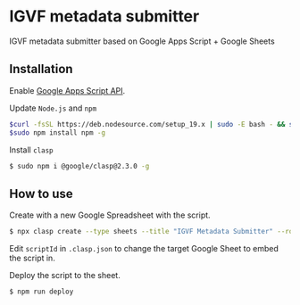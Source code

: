 # IGVF metadata submitter

IGVF metadata submitter based on Google Apps Script + Google Sheets


## Installation

Enable [Google Apps Script API](https://script.google.com/home/usersettings).

Update `Node.js` and `npm`
```bash
$curl -fsSL https://deb.nodesource.com/setup_19.x | sudo -E bash - && sudo apt-get install -y nodejs
$sudo npm install npm -g
```

Install `clasp`
```bash
$ sudo npm i @google/clasp@2.3.0 -g
```


## How to use

Create with a new Google Spreadsheet with the script.
```bash
$ npx clasp create --type sheets --title "IGVF Metadata Submitter" --rootDir ./dist
```

Edit `scriptId` in `.clasp.json` to change the target Google Sheet to embed the script in.

Deploy the script to the sheet.
```bash
$ npm run deploy
```
